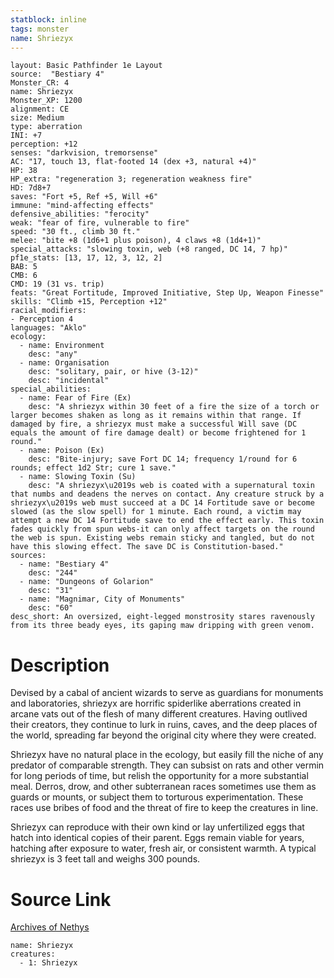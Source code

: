 ```yaml
---
statblock: inline
tags: monster
name: Shriezyx
---
```

```statblock
layout: Basic Pathfinder 1e Layout
source:  "Bestiary 4"
Monster_CR: 4
name: Shriezyx
Monster_XP: 1200
alignment: CE
size: Medium
type: aberration
INI: +7
perception: +12
senses: "darkvision, tremorsense"
AC: "17, touch 13, flat-footed 14 (dex +3, natural +4)"
HP: 38
HP_extra: "regeneration 3; regeneration weakness fire"
HD: 7d8+7
saves: "Fort +5, Ref +5, Will +6"
immune: "mind-affecting effects"
defensive_abilities: "ferocity"
weak: "fear of fire, vulnerable to fire"
speed: "30 ft., climb 30 ft."
melee: "bite +8 (1d6+1 plus poison), 4 claws +8 (1d4+1)"
special_attacks: "slowing toxin, web (+8 ranged, DC 14, 7 hp)"
pf1e_stats: [13, 17, 12, 3, 12, 2]
BAB: 5
CMB: 6
CMD: 19 (31 vs. trip)
feats: "Great Fortitude, Improved Initiative, Step Up, Weapon Finesse"
skills: "Climb +15, Perception +12"
racial_modifiers:
- Perception 4
languages: "Aklo"
ecology:
  - name: Environment
    desc: "any"
  - name: Organisation
    desc: "solitary, pair, or hive (3-12)"
    desc: "incidental"
special_abilities:
  - name: Fear of Fire (Ex)
    desc: "A shriezyx within 30 feet of a fire the size of a torch or larger becomes shaken as long as it remains within that range. If damaged by fire, a shriezyx must make a successful Will save (DC equals the amount of fire damage dealt) or become frightened for 1 round."
  - name: Poison (Ex)
    desc: "Bite-injury; save Fort DC 14; frequency 1/round for 6 rounds; effect 1d2 Str; cure 1 save."
  - name: Slowing Toxin (Su)
    desc: "A shriezyx\u2019s web is coated with a supernatural toxin that numbs and deadens the nerves on contact. Any creature struck by a shriezyx\u2019s web must succeed at a DC 14 Fortitude save or become slowed (as the slow spell) for 1 minute. Each round, a victim may attempt a new DC 14 Fortitude save to end the effect early. This toxin fades quickly from spun webs-it can only affect targets on the round the web is spun. Existing webs remain sticky and tangled, but do not have this slowing effect. The save DC is Constitution-based."
sources:
  - name: "Bestiary 4"
    desc: "244"
  - name: "Dungeons of Golarion"
    desc: "31"
  - name: "Magnimar, City of Monuments"
    desc: "60"
desc_short: An oversized, eight-legged monstrosity stares ravenously from its three beady eyes, its gaping maw dripping with green venom.
```
# Description
Devised by a cabal of ancient wizards to serve as guardians for monuments and laboratories, shriezyx are horrific spiderlike aberrations created in arcane vats out of the flesh of many different creatures. Having outlived their creators, they continue to lurk in ruins, caves, and the deep places of the world, spreading far beyond the original city where they were created.

Shriezyx have no natural place in the ecology, but easily fill the niche of any predator of comparable strength. They can subsist on rats and other vermin for long periods of time, but relish the opportunity for a more substantial meal. Derros, drow, and other subterranean races sometimes use them as guards or mounts, or subject them to torturous experimentation. These races use bribes of food and the threat of fire to keep the creatures in line.

Shriezyx can reproduce with their own kind or lay unfertilized eggs that hatch into identical copies of their parent. Eggs remain viable for years, hatching after exposure to water, fresh air, or consistent warmth. A typical shriezyx is 3 feet tall and weighs 300 pounds.
# Source Link
[Archives of Nethys](https://aonprd.com/MonsterDisplay.aspx?ItemName=Shriezyx)
```encounter-table
name: Shriezyx
creatures:
  - 1: Shriezyx
```
